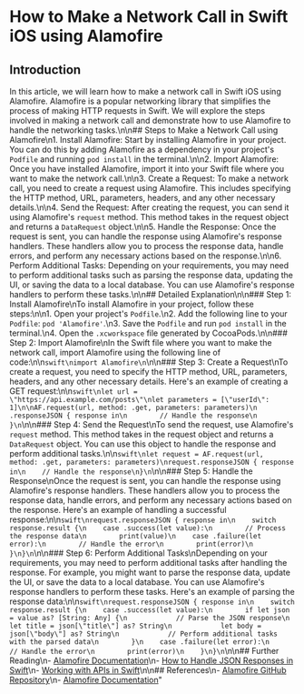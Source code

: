 # How to Make a Network Call in Swift iOS using Alamofire

## Introduction

In this article, we will learn how to make a network call in Swift iOS using Alamofire. Alamofire is a popular networking library that simplifies the process of making HTTP requests in Swift. We will explore the steps involved in making a network call and demonstrate how to use Alamofire to handle the networking tasks.\n\n## Steps to Make a Network Call using Alamofire\n1. Install Alamofire: Start by installing Alamofire in your project. You can do this by adding Alamofire as a dependency in your project's `Podfile` and running `pod install` in the terminal.\n\n2. Import Alamofire: Once you have installed Alamofire, import it into your Swift file where you want to make the network call.\n\n3. Create a Request: To make a network call, you need to create a request using Alamofire. This includes specifying the HTTP method, URL, parameters, headers, and any other necessary details.\n\n4. Send the Request: After creating the request, you can send it using Alamofire's `request` method. This method takes in the request object and returns a `DataRequest` object.\n\n5. Handle the Response: Once the request is sent, you can handle the response using Alamofire's response handlers. These handlers allow you to process the response data, handle errors, and perform any necessary actions based on the response.\n\n6. Perform Additional Tasks: Depending on your requirements, you may need to perform additional tasks such as parsing the response data, updating the UI, or saving the data to a local database. You can use Alamofire's response handlers to perform these tasks.\n\n## Detailed Explanation\n\n### Step 1: Install Alamofire\nTo install Alamofire in your project, follow these steps:\n\n1. Open your project's `Podfile`.\n2. Add the following line to your `Podfile`: `pod 'Alamofire'`.\n3. Save the `Podfile` and run `pod install` in the terminal.\n4. Open the `.xcworkspace` file generated by CocoaPods.\n\n### Step 2: Import Alamofire\nIn the Swift file where you want to make the network call, import Alamofire using the following line of code:\n\n```swift\nimport Alamofire\n```\n\n### Step 3: Create a Request\nTo create a request, you need to specify the HTTP method, URL, parameters, headers, and any other necessary details. Here's an example of creating a GET request:\n\n```swift\nlet url = \"https://api.example.com/posts\"\nlet parameters = [\"userId\": 1]\n\nAF.request(url, method: .get, parameters: parameters)\n    .responseJSON { response in\n        // Handle the response\n    }\n```\n\n### Step 4: Send the Request\nTo send the request, use Alamofire's `request` method. This method takes in the request object and returns a `DataRequest` object. You can use this object to handle the response and perform additional tasks.\n\n```swift\nlet request = AF.request(url, method: .get, parameters: parameters)\nrequest.responseJSON { response in\n    // Handle the response\n}\n```\n\n### Step 5: Handle the Response\nOnce the request is sent, you can handle the response using Alamofire's response handlers. These handlers allow you to process the response data, handle errors, and perform any necessary actions based on the response. Here's an example of handling a successful response:\n\n```swift\nrequest.responseJSON { response in\n    switch response.result {\n    case .success(let value):\n        // Process the response data\n        print(value)\n    case .failure(let error):\n        // Handle the error\n        print(error)\n    }\n}\n```\n\n### Step 6: Perform Additional Tasks\nDepending on your requirements, you may need to perform additional tasks after handling the response. For example, you might want to parse the response data, update the UI, or save the data to a local database. You can use Alamofire's response handlers to perform these tasks. Here's an example of parsing the response data:\n\n```swift\nrequest.responseJSON { response in\n    switch response.result {\n    case .success(let value):\n        if let json = value as? [String: Any] {\n            // Parse the JSON response\n            let title = json[\"title\"] as? String\n            let body = json[\"body\"] as? String\n            // Perform additional tasks with the parsed data\n        }\n    case .failure(let error):\n        // Handle the error\n        print(error)\n    }\n}\n```\n\n## Further Reading\n- [Alamofire Documentation](https://github.com/Alamofire/Alamofire)\n- [How to Handle JSON Responses in Swift](https://www.example.com/how-to-handle-json-responses-swift)\n- [Working with APIs in Swift](https://www.example.com/working-with-apis-swift)\n\n## References\n- [Alamofire GitHub Repository](https://github.com/Alamofire/Alamofire)\n- [Alamofire Documentation](https://github.com/Alamofire/Alamofire/blob/master/Documentation/Usage.md)"
